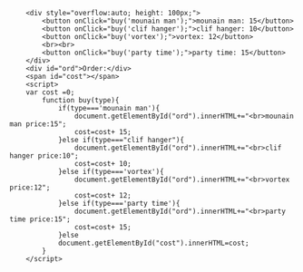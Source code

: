         <div style="overflow:auto; height: 100px;">
            <button onClick="buy('mounain man');">mounain man: 15</button>
            <button onClick="buy('clif hanger');">clif hanger: 10</button>
            <button onClick="buy('vortex');">vortex: 12</button>
            <br><br>
            <button onClick="buy('party time');">party time: 15</button>
        </div>
        <div id="ord">Order:</div>
        <span id="cost"></span>
        <script>
        var cost =0;
            function buy(type){
                if(type==='mounain man'){
                    document.getElementById("ord").innerHTML+="<br>mounain man price:15";
                    cost=cost+ 15;
                }else if(type==="clif hanger"){
                    document.getElementById("ord").innerHTML+="<br>clif hanger price:10";
                    cost=cost+ 10;
                }else if(type==='vortex'){
                    document.getElementById("ord").innerHTML+="<br>vortex price:12";
                    cost=cost+ 12;
                }else if(type==='party time'){
                    document.getElementById("ord").innerHTML+="<br>party time price:15";
                    cost=cost+ 15;
                }else
                document.getElementById("cost").innerHTML=cost;
            }
        </script>
